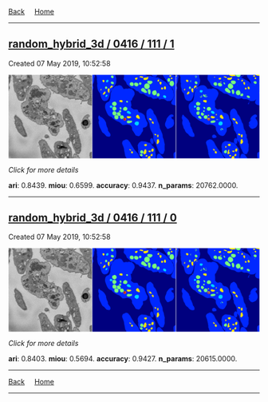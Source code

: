 
[Back](..)&nbsp;&nbsp;&nbsp;&nbsp;&nbsp;[Home](https://leapmanlab.github.io/snapshots)

---

<div class="summary"><a href="1"><h2>random_hybrid_3d / 0416 / 111 / 1</h2></a><p>Created 07 May 2019, 10:52:58
</p><a href="1"><img src="1/media/summary.png" align="center"></a><p>
<i>Click for more details</i>
</p></div>

**ari**: 0.8439. **miou**: 0.6599. **accuracy**: 0.9437. **n_params**: 20762.0000. 

---

<div class="summary"><a href="0"><h2>random_hybrid_3d / 0416 / 111 / 0</h2></a><p>Created 07 May 2019, 10:52:58
</p><a href="0"><img src="0/media/summary.png" align="center"></a><p>
<i>Click for more details</i>
</p></div>

**ari**: 0.8403. **miou**: 0.5694. **accuracy**: 0.9427. **n_params**: 20615.0000. 

---

[Back](..)&nbsp;&nbsp;&nbsp;&nbsp;&nbsp;[Home](https://leapmanlab.github.io/snapshots)

---